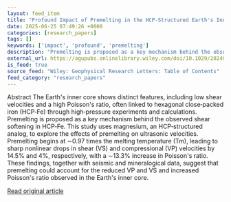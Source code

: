 ```yaml
---
layout: feed_item
title: "Profound Impact of Premelting in the HCP‐Structured Earth's Inner Core"
date: 2025-06-25 07:49:26 +0000
categories: [research_papers]
tags: []
keywords: ['impact', 'profound', 'premelting']
description: "Premelting is proposed as a key mechanism behind the observed shear softening in HCP‐Fe"
external_url: https://agupubs.onlinelibrary.wiley.com/doi/10.1029/2024GL113427?af=R
is_feed: true
source_feed: "Wiley: Geophysical Research Letters: Table of Contents"
feed_category: "research_papers"
---
```


Abstract The Earth's inner core shows distinct features, including low shear velocities and a high Poisson's ratio, often linked to hexagonal close‐packed iron (HCP‐Fe) through high‐pressure experiments and calculations. Premelting is proposed as a key mechanism behind the observed shear softening in HCP‐Fe. This study uses magnesium, an HCP‐structured analog, to explore the effects of premelting on ultrasonic velocities. Premelting begins at ∼0.97 times the melting temperature (Tm), leading to sharp nonlinear drops in shear (VS) and compressional (VP) velocities by 14.5% and 4%, respectively, with a ∼13.3% increase in Poisson's ratio. These findings, together with seismic and mineralogical data, suggest that premelting could account for the reduced VP and VS and increased Poisson's ratio observed in the Earth's inner core.

[Read original article](https://agupubs.onlinelibrary.wiley.com/doi/10.1029/2024GL113427?af=R)
